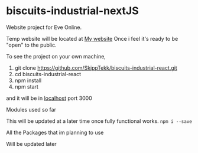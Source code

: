 # biscuits-industrial-nextJS
Website project for Eve Online.

Temp website will be located at [My website](https://skipptekk.com) Once i feel it's ready to be "open" to the public.

To see the project on your own machine, 
1) git clone https://github.com/SkippTekk/biscuits-industrial-react.git
2) cd biscuits-industrial-react
3) npm install
4) npm start

and it will be in [localhost](http://localhost:3000) port 3000

Modules used so far

This will be updated at a later time once fully functional works.
```npm i --save```

All the Packages that im planning to use

Will be updated later